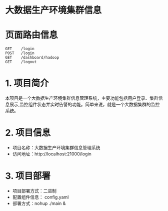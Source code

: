 
# 大数据生产环境集群信息


# 页面路由信息
```golang
GET    /login
POST   /login
GET    /dashboard/hadoop
GET    /logout 
```

# 1. 项目简介
本项目是一个大数据生产环境集群信息管理系统，主要功能包括用户登录、集群信息展示,监控组件状态并实时告警的功能。简单来说，就是一个大数据集群的监控系统。

# 2. 项目信息
- 项目名称：大数据生产环境集群信息管理系统
- 访问地址：http://localhost:21000/login

# 3. 项目部署
- 项目部署方式：二进制
- 配置组件信息： config.yaml
- 部署方式：nohup ./main &